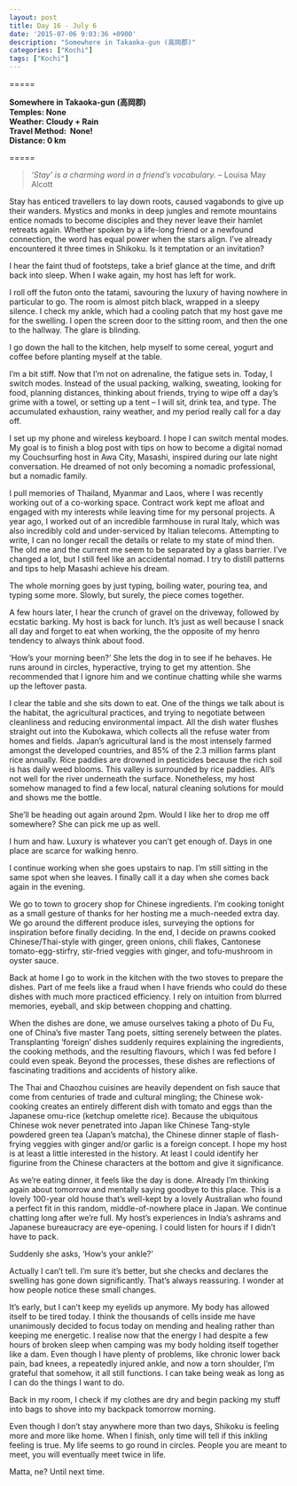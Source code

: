 ```yaml
---
layout: post
title: Day 16 - July 6
date: '2015-07-06 9:03:36 +0900'
description: "Somewhere in Takaoka-gun (高岡郡)"
categories: ["Kochi"]
tags: ["Kochi"]
---
```

=====

**Somewhere in Takaoka-gun (高岡郡)**  
**Temples: None**  
**Weather: Cloudy + Rain**  
**Travel Method:  None!**  
**Distance: 0 km**

=====

> *‘Stay’ is a charming word in a friend’s vocabulary.*
> – Louisa May Alcott 

Stay has enticed travellers to lay down roots, caused vagabonds to give up their wanders. Mystics and monks in deep jungles and remote mountains entice nomads to become disciples and they never leave their hamlet retreats again. Whether spoken by a life-long friend or a newfound connection, the word has equal power when the stars align. I’ve already encountered it three times in Shikoku. Is it temptation or an invitation?

I hear the faint thud of footsteps, take a brief glance at the time, and drift back into sleep. When I wake again, my host has left for work.

I roll off the futon onto the tatami, savouring the luxury of having nowhere in particular to go. The room is almost pitch black, wrapped in a sleepy silence. I check my ankle, which had a cooling patch that my host gave me for the swelling. I open the screen door to the sitting room, and then the one to the hallway. The glare is blinding.

I go down the hall to the kitchen, help myself to some cereal, yogurt and coffee before planting myself at the table.

I’m a bit stiff. Now that I’m not on adrenaline, the fatigue sets in. Today, I switch modes. Instead of the usual packing, walking, sweating, looking for food, planning distances, thinking about friends, trying to wipe off a day’s grime with a towel, or setting up a tent – I will sit, drink tea, and type. The accumulated exhaustion, rainy weather, and my period really call for a day off.

I set up my phone and wireless keyboard. I hope I can switch mental modes. My goal is to finish a blog post with tips on how to become a digital nomad my Couchsurfing host in Awa City, Masashi, inspired during our late night conversation. He dreamed of not only becoming a nomadic professional, but a nomadic family.

I pull memories of Thailand, Myanmar and Laos, where I was recently working out of a co-working space. Contract work kept me afloat and engaged with my interests while leaving time for my personal projects. A year ago, I worked out of an incredible farmhouse in rural Italy, which was also incredibly cold and under-serviced by Italian telecoms. Attempting to write, I can no longer recall the details or relate to my state of mind then. The old me and the current me seem to be separated by a glass barrier. I’ve changed a lot, but I still feel like an accidental nomad. I try to distill patterns and tips to help Masashi achieve his dream.

The whole morning goes by just typing, boiling water, pouring tea, and typing some more. Slowly, but surely, the piece comes together.

A few hours later, I hear the crunch of gravel on the driveway, followed by ecstatic barking. My host is back for lunch. It’s just as well because I snack all day and forget to eat when working, the the opposite of my henro tendency to always think about food.

‘How’s your morning been?’ She lets the dog in to see if he behaves. He runs around in circles, hyperactive, trying to get my attention. She recommended that I ignore him and we continue chatting while she warms up the leftover pasta.

I clear the table and she sits down to eat. One of the things we talk about is the habitat, the agricultural practices, and trying to negotiate between cleanliness and reducing environmental impact. All the dish water flushes straight out into the Kubokawa, which collects all the refuse water from homes and fields. Japan’s agricultural land is the most intensely farmed amongst the developed countries, and 85% of the 2.3 million farms plant rice annually. Rice paddies are drowned in pesticides because the rich soil is has daily weed blooms. This valley is surrounded by rice paddies. All’s not well for the river underneath the surface. Nonetheless, my host somehow managed to find a few local, natural cleaning solutions for mould and shows me the bottle.

She’ll be heading out again around 2pm. Would I like her to drop me off somewhere? She can pick me up as well.

I hum and haw. Luxury is whatever you can’t get enough of. Days in one place are scarce for walking henro.

I continue working when she goes upstairs to nap. I’m still sitting in the same spot when she leaves. I finally call it a day when she comes back again in the evening.

We go to town to grocery shop for Chinese ingredients. I’m cooking tonight as a small gesture of thanks for her hosting me a much-needed extra day. We go around the different produce isles, surveying the options for inspiration before finally deciding. In the end, I decide on prawns cooked Chinese/Thai-style with ginger, green onions, chili flakes, Cantonese tomato-egg-stirfry, stir-fried veggies with ginger, and tofu-mushroom in oyster sauce.

Back at home I go to work in the kitchen with the two stoves to prepare the dishes. Part of me feels like a fraud when I have friends who could do these dishes with much more practiced efficiency. I rely on intuition from blurred memories, eyeball, and skip between chopping and chatting.

When the dishes are done, we amuse ourselves taking a photo of Du Fu, one of China’s five master Tang poets, sitting serenely between the plates. Transplanting ‘foreign’ dishes suddenly requires explaining the ingredients, the cooking methods, and the resulting flavours, which I was fed before I could even speak. Beyond the processes, these dishes are reflections of fascinating traditions and accidents of history alike.

The Thai and Chaozhou cuisines are heavily dependent on fish sauce that come from centuries of trade and cultural mingling; the Chinese wok-cooking creates an entirely different dish with tomato and eggs than the Japanese omu-rice (ketchup omelette rice). Because the ubiquitous Chinese wok never penetrated into Japan like Chinese Tang-style powdered green tea (Japan’s matcha), the Chinese dinner staple of flash-frying veggies with ginger and/or garlic is a foreign concept.
I hope my host is at least a little interested in the history. At least I could identify her figurine from the Chinese characters at the bottom and give it significance. 

As we’re eating dinner, it feels like the day is done. Already I’m thinking again about tomorrow and mentally saying goodbye to this place. This is a lovely 100-year old house that’s well-kept by a lovely Australian who found a perfect fit in this random, middle-of-nowhere place in Japan.
We continue chatting long after we’re full. My host’s experiences in India’s ashrams and Japanese bureaucracy are eye-opening. I could listen for hours if I didn’t have to pack.

Suddenly she asks, ‘How’s your ankle?’

Actually I can’t tell. I’m sure it’s better, but she checks and declares the swelling has gone down significantly. That’s always reassuring. I wonder at how people notice these small changes.

It’s early, but I can’t keep my eyelids up anymore. My body has allowed itself to be tired today. I think the thousands of cells inside me have unanimously decided to focus today on mending and healing rather than keeping me energetic. I realise now that the energy I had despite a few hours of broken sleep when camping was my body holding itself together like a dam. Even though I have plenty of problems, like chronic lower back pain, bad knees, a repeatedly injured ankle, and now a torn shoulder, I’m grateful that somehow, it all still functions. I can take being weak as long as I can do the things I want to do.

Back in my room, I check if my clothes are dry and begin packing my stuff into bags to shove into my backpack tomorrow morning.

Even though I don’t stay anywhere more than two days, Shikoku is feeling more and more like home. When I finish, only time will tell if this inkling feeling is true. My life seems to go round in circles. People you are meant to meet, you will eventually meet twice in life.

Matta, ne? Until next time.